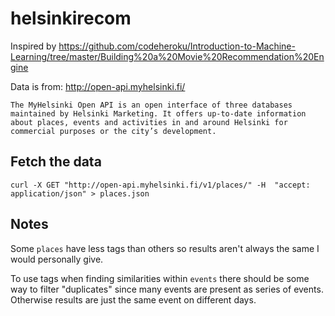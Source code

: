 # helsinkirecom

Inspired by https://github.com/codeheroku/Introduction-to-Machine-Learning/tree/master/Building%20a%20Movie%20Recommendation%20Engine

Data is from:
http://open-api.myhelsinki.fi/

    The MyHelsinki Open API is an open interface of three databases maintained by Helsinki Marketing. It offers up-to-date information about places, events and activities in and around Helsinki for commercial purposes or the city’s development. 

## Fetch the data

`curl -X GET "http://open-api.myhelsinki.fi/v1/places/" -H  "accept: application/json" > places.json`

## Notes

Some `places` have less tags than others so results aren't always the same I would personally give.

To use tags when finding similarities within `events` there should be some way to filter "duplicates" since many events are present as series of events. Otherwise results are just the same event on different days.